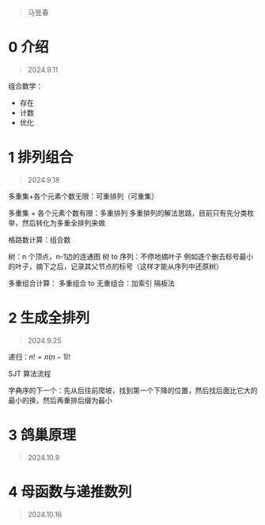 > 马昱春
# 0 介绍
>2024.9.11 

组合数学：
- 存在
- 计数
- 优化
# 1 排列组合
> 2024.9.18 

多重集+各个元素个数无限：可重排列（可重集）

多重集 + 各个元素个数有限：多重排列
    多重排列的解法思路，目前只有先分类枚举，然后转化为多重全排列来做

格路数计算：组合数

树：n 个顶点，n-1边的连通图
树 to 序列：不停地摘叶子
    例如逐个删去标号最小的叶子，摘下之后，记录其父节点的标号（这样才能从序列中还原树）

多重组合计算：
    多重组合 to 无重组合：加索引
    隔板法
# 2 生成全排列
> 2024.9.25

递归：$n! = n (n-1)!$

SJT 算法流程

字典序的下一个：先从后往前爬坡，找到第一个下降的位置，然后找后面比它大的最小的换，然后再重排后缀为最小
# 3 鸽巢原理
> 2024.10.9

# 4 母函数与递推数列
> 2024.10.16
